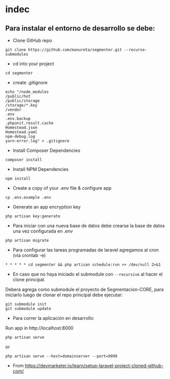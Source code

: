 # indec

## Para instalar el entorno de desarrollo se debe:

- Clone GitHub repo
```
git clone https://github.com/manureta/segmenter.git --recurse-submodules 
```
- cd into your project
```
cd segmenter
```
- create .gitignore
```
echo "/node_modules
/public/hot
/public/storage
/storage/*.key
/vendor
.env
.env.backup
.phpunit.result.cache
Homestead.json
Homestead.yaml
npm-debug.log
yarn-error.log" > .gitignore
```


- Install Composer Dependencies
```
composer install
```

- Install NPM Dependencies
```
npm install
```
- Create a copy of your .env file & configure app
```
cp .env.example .env
```

- Generate an app encryption key
```
php artisan key:generate
```


- Para iniciar con una nueva base de datos debe crearse la base de datos una vez configurada en .env
```
php artisan migrate
```

- Para configurar las tareas programadas de laravel agregamos al cron (vía crontab -e)
```
* * * * * cd segmenter && php artisan schedule:run >> /dev/null 2>&1
```


- En caso que no haya iniciado el submodule con ```--recursive``` al hacer el clone principal.

Debera agrega como submodule el proyecto de Segmentacion-CORE, para iniciarlo luego de clonar el repo principal debe ejecutar:
```
git submodule init
git submodule update
```


- Para correr la aplicación en desarrollo: 

Run app in http://localhost:8000
```
php artisan serve
```
or
```
php artisan serve --host=domainserver --port=9999
```

* From https://devmarketer.io/learn/setup-laravel-project-cloned-github-com/
